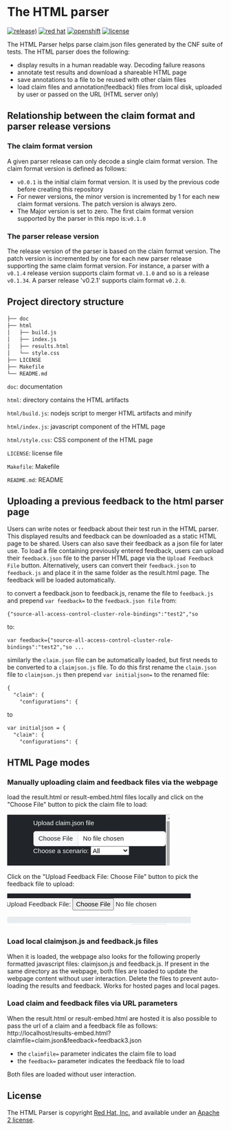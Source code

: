 # The HTML parser

[![release)](https://img.shields.io/github/v/release/test-network-function/parser?color=blue&label=%20&logo=semver&logoColor=white&style=flat)](https://github.com/test-network-function/parser/releases)
[![red hat](https://img.shields.io/badge/red%20hat---?color=gray&logo=redhat&logoColor=red&style=flat)](https://www.redhat.com)
[![openshift](https://img.shields.io/badge/openshift---?color=gray&logo=redhatopenshift&logoColor=red&style=flat)](https://www.redhat.com/en/technologies/cloud-computing/openshift)
[![license](https://img.shields.io/github/license/test-network-function/parser?color=blue&labelColor=gray&logo=apache&logoColor=lightgray&style=flat)](https://github.com/test-network-function/parser/blob/main/LICENSE)

The HTML Parser helps parse claim.json files generated by the CNF suite of
tests. The HTML parser does the following:
- display results in a human readable way. Decoding failure reasons
- annotate test results and download a shareable HTML page
- save annotations to a file to be reused with other claim files
- load claim files and annotation(feedback) files from local disk, uploaded by user or passed on the URL (HTML server only)

## Relationship between the claim format and parser release versions
### The claim format version

A given parser release can only decode a single claim format version. The claim format version is defined as follows:
- `v0.0.1` is the initial claim format version. It is used by the previous code before creating this repository
- For newer versions, the minor version is incremented by 1 for each new claim format versions. The patch version is always zero.
- The Major version is set to zero. The first claim format version supported by the parser in this repo is:`v0.1.0`

### The parser release version

The release version of the parser is based on the claim format version. The patch version is incremented by one for each new parser release supporting the same claim format version. For instance, a parser with a `v0.1.4` release version supports claim format `v0.1.0` and so is a release `v0.1.34`. A parser release 'v0.2.1' supports claim format `v0.2.0`.

## Project directory structure
```
├── doc
├── html  
│   ├── build.js
│   ├── index.js
│   ├── results.html
│   └── style.css
├── LICENSE
├── Makefile
└── README.md
```

`doc`: documentation

`html`: directory contains the HTML artifacts

`html/build.js`: nodejs script to merger HTML artifacts and minify

`html/index.js`: javascript component of the HTML page

`html/style.css`: CSS component of the HTML page

`LICENSE`: license file

`Makefile`: Makefile

`README.md`: README

## Uploading a previous feedback to the html parser page

Users can write notes or feedback about their test run in the HTML parser.
This displayed results and feedback can be downloaded as a static HTML page to be shared.
Users can also save their feedback as a json file for later use.
To load a file containing previously entered feedback, users can upload their `feedback.json` file to the parser HTML page via the `Upload Feedback File` button.
Alternatively, users can convert their `feedback.json` to `feedback.js` and place it in the same folder as the result.html page.
The feedback will be loaded automatically.

to convert a feedback.json to feedback.js, rename the file to `feedback.js` and prepend `var feedback=` to the `feedback.json file` from:
```
{"source-all-access-control-cluster-role-bindings":"test2","so
```
to:
```
var feedback={"source-all-access-control-cluster-role-bindings":"test2","so ...
```

similarly the `claim.json` file can be automatically loaded, but first needs to be converted to a `claimjson.js` file.
To do this first rename the `claim.json` file to `claimjson.js` then prepend `var initialjson=` to the renamed file:
```
{
  "claim": {
    "configurations": {
```
to
```
var initialjson = {
  "claim": {
    "configurations": {
```

## HTML Page modes

### Manually uploading claim and feedback files via the webpage

load the result.html or result-embed.html files locally and click on the "Choose File" button to pick the claim file to load:

![claim](doc/images/pick-claim.jpg)

Click on the "Upload Feedback File: Choose File" button to pick the feedback file to upload:

![feedback](doc/images/pick-feedback.jpg)

### Load local claimjson.js and feedback.js files

When it is loaded, the webpage also looks for the following properly formatted javascript files: claimjson.js and feedback.js.
If present in the same directory as the webpage, both files are loaded to update the webpage content without user interaction. Delete the files to prevent auto-loading the results and feedback. Works for hosted pages and local pages.

### Load claim and feedback files via URL parameters

When the result.html or result-embed.html are hosted it is also possible to pass the url of a claim and a feedback file as follows:
http://localhost/results-embed.html?claimfile=claim.json&feedback=feedback3.json

* the `claimfile=` parameter indicates the claim file to load
* the `feedback=` parameter indicates the feedback file to load

Both files are loaded without user interaction.

## License

The HTML Parser is copyright [Red Hat, Inc.](https://www.redhat.com) and available
under an
[Apache 2 license](https://github.com/test-network-function/parser/blob/main/LICENSE).
